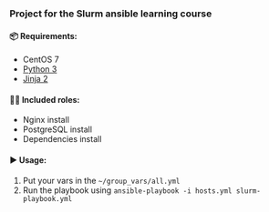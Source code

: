 ### Project for the Slurm ansible learning course

#### 📦 Requirements:
- CentOS 7
- <a href="https://www.python.org/downloads/">Python 3</a>
- <a href="https://pypi.org/project/Jinja2/">Jinja 2</a>

#### 🧑‍🏭 Included roles:
 - Nginx install
 - PostgreSQL install 
 - Dependencies install

#### ▶️ Usage:
1. Put your vars in the ``` ~/group_vars/all.yml ```
2. Run the playbook using ``` ansible-playbook -i hosts.yml slurm-playbook.yml ```




